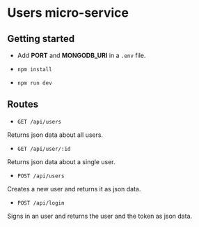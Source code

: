 # Users micro-service

## Getting started

- Add **PORT** and **MONGODB_URI** in a `.env` file.

- `npm install`

- `npm run dev`

## Routes

- `GET /api/users`

Returns json data about all users.

- `GET /api/user/:id`

Returns json data about a single user.

- `POST /api/users`

Creates a new user and returns it as json data.

- `POST /api/login`

Signs in an user and returns the user and the token as json data.
